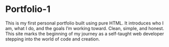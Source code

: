 # Portfolio-1
This is my first personal portfolio built using pure HTML. It introduces who I am, what I do, and the goals I’m working toward. Clean, simple, and honest. This site marks the beginning of my journey as a self-taught web developer stepping into the world of code and creation.
